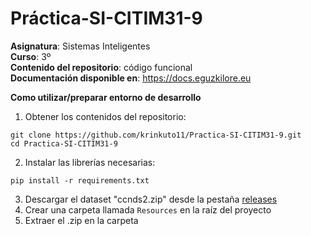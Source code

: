 # Práctica-SI-CITIM31-9
**Asignatura**: Sistemas Inteligentes\
**Curso**: 3º\
**Contenido del repositorio**: código funcional\
**Documentación disponible en**: https://docs.eguzkilore.eu

**Como utilizar/preparar entorno de desarrollo**

1. Obtener los contenidos del repositorio:
```
git clone https://github.com/krinkuto11/Practica-SI-CITIM31-9.git
cd Practica-SI-CITIM31-9
```
2. Instalar las librerías necesarias:
```
pip install -r requirements.txt
```
3. Descargar el dataset "ccnds2.zip" desde la pestaña [releases](https://github.com/krinkuto11/Practica-SI-CITIM31-9/releases/tag/Dataset)
4. Crear una carpeta llamada ```Resources``` en la raíz del proyecto
5. Extraer el .zip en la carpeta
